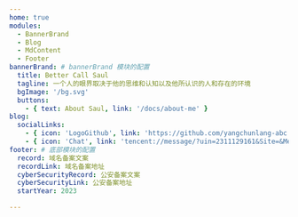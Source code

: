 ```yaml
---
home: true
modules:
  - BannerBrand
  - Blog
  - MdContent
  - Footer
bannerBrand: # bannerBrand 模块的配置
  title: Better Call Saul
  tagline: 一个人的眼界取决于他的思维和认知以及他所认识的人和存在的环境
  bgImage: '/bg.svg'
  buttons:
    - { text: About Saul, link: '/docs/about-me' }
blog:
  socialLinks:
    - { icon: 'LogoGithub', link: 'https://github.com/yangchunlang-abc' }
    - { icon: 'Chat', link: 'tencent://message/?uin=2311129161&Site=&Menu=yes' }
footer: # 底部模块的配置
  record: 域名备案文案
  recordLink: 域名备案地址
  cyberSecurityRecord: 公安备案文案
  cyberSecurityLink: 公安备案地址
  startYear: 2023

---
```



